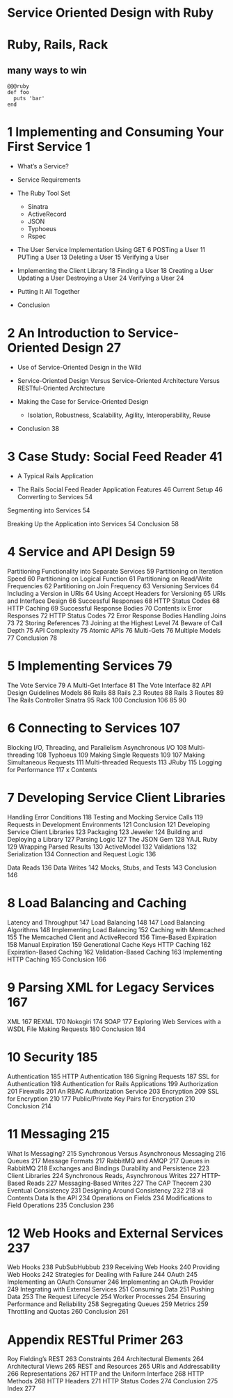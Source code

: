 # Service Oriented Design with Ruby

# Ruby, Rails, Rack

## many ways to win

~~~~
@@@ruby
def foo
  puts 'bar'
end
~~~~

# 1 Implementing and Consuming Your First Service 1

* What’s a Service?
* Service Requirements
* The Ruby Tool Set

  * Sinatra
  * ActiveRecord
  * JSON
  * Typhoeus
  * Rspec

* The User Service Implementation
 Using GET 6
POSTing a User 11 PUTing a User 13 Deleting a User 15 Verifying a User


* Implementing the Client Library 18 Finding a User 18
 Creating a User Updating a User Destroying a User 24 Verifying a User
24


* Putting It All Together
* Conclusion



# 2 An Introduction to Service-Oriented Design 27

* Use of Service-Oriented Design in the Wild

* Service-Oriented Design Versus Service-Oriented Architecture Versus
RESTful-Oriented Architecture

* Making the Case for Service-Oriented Design

  * Isolation, Robustness, Scalability, Agility, Interoperability, Reuse

* Conclusion 38


# 3 Case Study: Social Feed Reader 41

* A Typical Rails Application

* The Rails Social Feed Reader Application
Features 46
Current Setup 46 Converting to Services 54

Segmenting into Services 54

Breaking Up the Application into Services 54 Conclusion 58

# 4 Service and API Design 59

Partitioning Functionality into Separate Services 59 Partitioning on
Iteration Speed 60 Partitioning on Logical Function 61 Partitioning on
Read/Write Frequencies 62 Partitioning on Join Frequency 63
Versioning Services 64
Including a Version in URIs 64
Using Accept Headers for Versioning 65
URIs and Interface Design 66 Successful Responses 68
HTTP Status Codes 68 HTTP Caching 69
Successful Response Bodies 70
Contents
ix
  Error Responses 72
HTTP Status Codes 72
Error Response Bodies Handling Joins 73
72
Storing References 73
Joining at the Highest Level 74 Beware of Call Depth 75
API Complexity 75 Atomic APIs 76
Multi-Gets 76
Multiple Models 77 Conclusion 78


# 5 Implementing Services 79

The Vote Service 79
A Multi-Get Interface 81 The Vote Interface 82 API Design Guidelines
Models 86 Rails 88
Rails 2.3 Routes 88 Rails 3 Routes 89 The Rails Controller
Sinatra 95
Rack 100 Conclusion 106
85
90


# 6 Connecting to Services 107

Blocking I/O, Threading, and Parallelism Asynchronous I/O 108
Multi-threading 108 Typhoeus 109
Making Single Requests 109
107
Making Simultaneous Requests 111 Multi-threaded Requests 113
JRuby 115
Logging for Performance 117
x
Contents


#  7 Developing Service Client Libraries

Handling Error Conditions 118
Testing and Mocking Service Calls 119 Requests in Development
Environments 121 Conclusion 121
Developing Service Client Libraries 123
Packaging 123 Jeweler 124
Building and Deploying a Library 127 Parsing Logic 127
The JSON Gem 128
YAJL Ruby 129
Wrapping Parsed Results 130
ActiveModel 132 Validations 132
Serialization 134 Connection and Request Logic 136


Data Reads 136
Data Writes 142 Mocks, Stubs, and Tests 143 Conclusion 146

# 8 Load Balancing and Caching

Latency and Throughput 147 Load Balancing 148
147
Load Balancing Algorithms 148
Implementing Load Balancing 152 Caching with Memcached 155
The Memcached Client and ActiveRecord 156 Time-Based Expiration 158
Manual Expiration 159
Generational Cache Keys
HTTP Caching 162
Expiration-Based Caching 162 Validation-Based Caching 163 Implementing
HTTP Caching 165
Conclusion 166



#  9 Parsing XML for Legacy Services 167

XML 167
REXML 170
Nokogiri 174 SOAP 177
Exploring Web Services with a WSDL File
Making Requests 180 Conclusion 184


# 10 Security 185

Authentication 185
HTTP Authentication 186
Signing Requests 187
SSL for Authentication 198 Authentication for Rails Applications 199
Authorization 201 Firewalls 201
An RBAC Authorization Service 203 Encryption 209
SSL for Encryption 210
177
Public/Private Key Pairs for Encryption 210 Conclusion 214

# 11 Messaging 215

What Is Messaging? 215
Synchronous Versus Asynchronous Messaging 216 Queues 217
Message Formats 217
RabbitMQ and AMQP 217 Queues in RabbitMQ 218
Exchanges and Bindings Durability and Persistence 223 Client Libraries
224
Synchronous Reads, Asynchronous Writes 227 HTTP-Based Reads 227
Messaging-Based Writes 227 The CAP Theorem 230
Eventual Consistency 231 Designing Around Consistency 232
218
xii
Contents
Data Is the API 234
Operations on Fields 234 Modifications to Field Operations 235
Conclusion 236


# 12 Web Hooks and External Services 237

Web Hooks 238 PubSubHubbub 239
Receiving Web Hooks 240
Providing Web Hooks 242
Strategies for Dealing with Failure 244
OAuth 245
Implementing an OAuth Consumer 246 Implementing an OAuth Provider 249
Integrating with External Services 251 Consuming Data 251
Pushing Data 253
The Request Lifecycle 254 Worker Processes 254
Ensuring Performance and Reliability 258 Segregating Queues 259
Metrics 259
Throttling and Quotas 260 Conclusion 261


# Appendix RESTful Primer 263


Roy Fielding’s REST 263 Constraints 264
Architectural Elements 264
Architectural Views 265 REST and Resources 265
URIs and Addressability 266
Representations 267
HTTP and the Uniform Interface 268
HTTP Methods 268 HTTP Headers 271 HTTP Status Codes 274
Conclusion 275
Index 277
